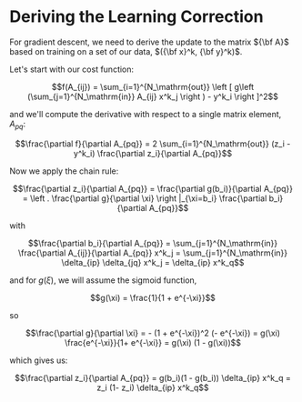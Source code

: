 # Deriving the Learning Correction

For gradient descent, we need to derive the update to the matrix
${\bf A}$ based on training on a set of our data, $({\bf x}^k, {\bf y}^k)$.

Let's start with our cost function:

$$f(A_{ij}) = \sum_{i=1}^{N_\mathrm{out}} \left [ g\left (\sum_{j=1}^{N_\mathrm{in}} A_{ij} x^k_j \right ) - y^k_i \right ]^2$$

and we'll compute the derivative with respect to a single matrix
element, $A_{pq}$:

$$\frac{\partial f}{\partial A_{pq}} =
  2 \sum_{i=1}^{N_\mathrm{out}} (z_i - y^k_i) \frac{\partial z_i}{\partial A_{pq}}$$
  
Now we apply the chain rule:

$$\frac{\partial z_i}{\partial A_{pq}} = \frac{\partial g(b_i)}{\partial A_{pq}} = \left . \frac{\partial g}{\partial \xi} \right |_{\xi=b_i} \frac{\partial b_i}{\partial A_{pq}}$$

with

$$\frac{\partial b_i}{\partial A_{pq}} = \sum_{j=1}^{N_\mathrm{in}} \frac{\partial A_{ij}}{\partial A_{pq}} x^k_j = \sum_{j=1}^{N_\mathrm{in}} \delta_{ip} \delta_{jq} x^k_j = \delta_{ip} x^k_q$$

and for $g(\xi)$, we will assume the sigmoid function,

$$g(\xi) = \frac{1}{1 + e^{-\xi}}$$

so

$$\frac{\partial g}{\partial \xi} = - (1 + e^{-\xi})^2 (- e^{-\xi})
  = g(\xi) \frac{e^{-\xi}}{1+ e^{-\xi}} = g(\xi) (1 - g(\xi))$$

which gives us:

$$\frac{\partial z_i}{\partial A_{pq}} = g(b_i)(1 - g(b_i)) \delta_{ip} x^k_q = z_i (1- z_i) \delta_{ip} x^k_q$$